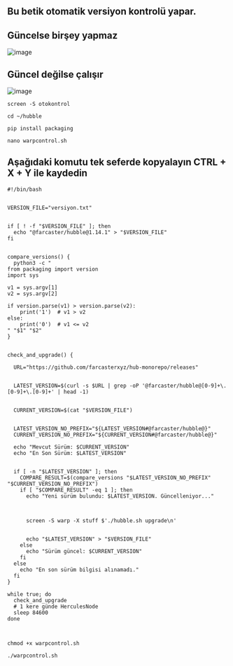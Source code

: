 ## Bu betik otomatik versiyon kontrolü yapar. 

## Güncelse birşey yapmaz

![image](https://github.com/user-attachments/assets/e5774e44-506c-4f26-af89-302d50a171b8)

## Güncel değilse çalışır

![image](https://github.com/user-attachments/assets/25a741f8-32b6-4fc7-9b98-306a6eee6e88)


```shell
screen -S otokontrol
```

```shell
cd ~/hubble
```

```shell
pip install packaging
```

```shell
nano warpcontrol.sh
```

## Aşağıdaki komutu tek seferde kopyalayın CTRL + X + Y ile kaydedin

```shell
#!/bin/bash


VERSION_FILE="versiyon.txt"


if [ ! -f "$VERSION_FILE" ]; then
  echo "@farcaster/hubble@1.14.1" > "$VERSION_FILE"
fi


compare_versions() {
  python3 -c "
from packaging import version
import sys

v1 = sys.argv[1]
v2 = sys.argv[2]

if version.parse(v1) > version.parse(v2):
    print('1')  # v1 > v2
else:
    print('0')  # v1 <= v2
" "$1" "$2"
}


check_and_upgrade() {

  URL="https://github.com/farcasterxyz/hub-monorepo/releases"


  LATEST_VERSION=$(curl -s $URL | grep -oP '@farcaster/hubble@[0-9]+\.[0-9]+\.[0-9]+' | head -1)

  
  CURRENT_VERSION=$(cat "$VERSION_FILE")


  LATEST_VERSION_NO_PREFIX="${LATEST_VERSION#@farcaster/hubble@}"
  CURRENT_VERSION_NO_PREFIX="${CURRENT_VERSION#@farcaster/hubble@}"

  echo "Mevcut Sürüm: $CURRENT_VERSION"
  echo "En Son Sürüm: $LATEST_VERSION"


  if [ -n "$LATEST_VERSION" ]; then
    COMPARE_RESULT=$(compare_versions "$LATEST_VERSION_NO_PREFIX" "$CURRENT_VERSION_NO_PREFIX")
    if [ "$COMPARE_RESULT" -eq 1 ]; then
      echo "Yeni sürüm bulundu: $LATEST_VERSION. Güncelleniyor..."

      
    
      screen -S warp -X stuff $'./hubble.sh upgrade\n'

   
      echo "$LATEST_VERSION" > "$VERSION_FILE"
    else
      echo "Sürüm güncel: $CURRENT_VERSION"
    fi
  else
    echo "En son sürüm bilgisi alınamadı."
  fi
}

while true; do
  check_and_upgrade
  # 1 kere günde HerculesNode
  sleep 84600
done



```

```shell
chmod +x warpcontrol.sh
```

```shell
./warpcontrol.sh
```
